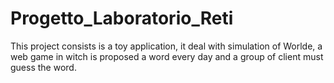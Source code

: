 # Progetto_Laboratorio_Reti

This project consists is a toy application, it deal with simulation of Worlde, a web game in witch is proposed a word every day and a group of client 
must guess the word.
